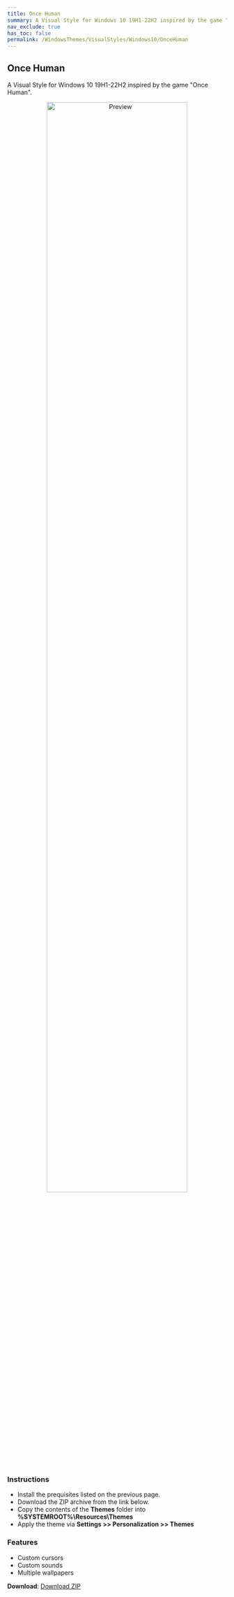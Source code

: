 ```yaml
---
title: Once Human
summary: A Visual Style for Windows 10 19H1-22H2 inspired by the game "Once Human"
nav_exclude: true
has_toc: false
permalink: /WindowsThemes/VisualStyles/Windows10/OnceHuman
---
```


## Once Human
A Visual Style for Windows 10 19H1-22H2 inspired by the game "Once Human".

<div align="center">
<img src="https://gitlab.com/the-back-room/visual-styles/windows-10/sfw/once-human/-/raw/main/Extras/Preview.bmp" alt="Preview" width="80%" />
</div>

### Instructions

- Install the prequisites listed on the previous page.
- Download the ZIP archive from the link below.
- Copy the contents of the **Themes** folder into **%SYSTEMROOT%\Resources\Themes**
- Apply the theme via **Settings >> Personalization >> Themes**

### Features

- Custom cursors
- Custom sounds
- Multiple wallpapers

**Download**: [Download ZIP](https://gitlab.com/the-back-room/visual-styles/windows-10/sfw/once-human/-/archive/main/once-human-main.zip)